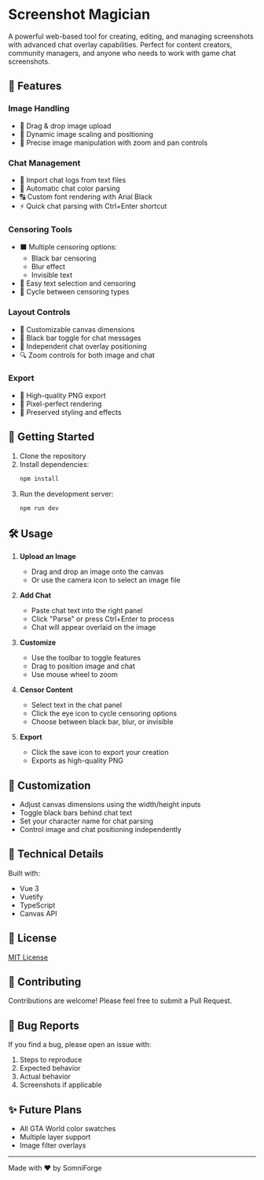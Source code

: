 # Screenshot Magician

A powerful web-based tool for creating, editing, and managing screenshots with advanced chat overlay capabilities. Perfect for content creators, community managers, and anyone who needs to work with game chat screenshots.

## 🌟 Features

### Image Handling
- 📸 Drag & drop image upload
- 🔄 Dynamic image scaling and positioning
- 🎯 Precise image manipulation with zoom and pan controls

### Chat Management
- 📝 Import chat logs from text files
- 🎨 Automatic chat color parsing
- 🔠 Custom font rendering with Arial Black
- ⚡ Quick chat parsing with Ctrl+Enter shortcut

### Censoring Tools
- ⬛ Multiple censoring options:
  - Black bar censoring
  - Blur effect
  - Invisible text
- 🎯 Easy text selection and censoring
- 🔄 Cycle between censoring types

### Layout Controls
- 📏 Customizable canvas dimensions
- 🎨 Black bar toggle for chat messages
- 🎯 Independent chat overlay positioning
- 🔍 Zoom controls for both image and chat

### Export
- 💾 High-quality PNG export
- 🎯 Pixel-perfect rendering
- 🎨 Preserved styling and effects

## 🚀 Getting Started

1. Clone the repository
2. Install dependencies:
   ```bash
   npm install
   ```
3. Run the development server:
   ```bash
   npm run dev
   ```

## 🛠️ Usage

1. **Upload an Image**
   - Drag and drop an image onto the canvas
   - Or use the camera icon to select an image file

2. **Add Chat**
   - Paste chat text into the right panel
   - Click "Parse" or press Ctrl+Enter to process
   - Chat will appear overlaid on the image

3. **Customize**
   - Use the toolbar to toggle features
   - Drag to position image and chat
   - Use mouse wheel to zoom

4. **Censor Content**
   - Select text in the chat panel
   - Click the eye icon to cycle censoring options
   - Choose between black bar, blur, or invisible

5. **Export**
   - Click the save icon to export your creation
   - Exports as high-quality PNG

## 🎨 Customization

- Adjust canvas dimensions using the width/height inputs
- Toggle black bars behind chat text
- Set your character name for chat parsing
- Control image and chat positioning independently

## 🔧 Technical Details

Built with:
- Vue 3
- Vuetify
- TypeScript
- Canvas API

## 📝 License

[MIT License](LICENSE)

## 🤝 Contributing

Contributions are welcome! Please feel free to submit a Pull Request.

## 🐛 Bug Reports

If you find a bug, please open an issue with:
1. Steps to reproduce
2. Expected behavior
3. Actual behavior
4. Screenshots if applicable

## ✨ Future Plans

- All GTA World color swatches
- Multiple layer support
- Image filter overlays
---

Made with ❤️ by SomniForge
